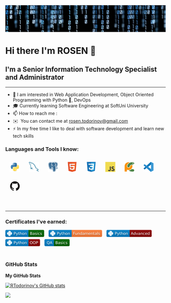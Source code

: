 <!-- <img src="follow_back.gif" alt="Follow Back"> -->
<img src="background.jpg" alt="Analyst">

#  Hi there I'm ROSEN 👋

## I'm a Senior Information Technology Specialist and Administrator
----------------------------------------------------------

* 👀 I am interested in Web Application Development, Object Oriented Programming with Python 🐍, DevOps
* 🎓 Currently learning Software Engineering at SoftUni University
* 📫 How to reach me :
* ✉️  You can contact me at [rosen.todorinov@gmail.com](mailto:rosen.todorinov@gmail.com)
* ⚡ In my free time I like to deal with software development and learn new tech skills

### Languages and Tools I know:
<div style="display: flex; flex-wrap: wrap">
  <img align="left" alt="python" height="32px" src="./icons/python_original_ico.svg" style="padding:1em;" />
  <img align="left" alt="mysql" height="32px" src="./icons/mysql_original_ico.svg" style="padding:1em;" />
  <img align="left" alt="postgresql" height="32px" src="./icons/postgresql_plain_ico.svg" style="padding:1em;" />
  <img align="left" alt="html5" height="32px" src="./icons/html5_original_ico.svg" style="padding:1em;" />
  <img align="left" alt="css3" height="32px" src="./icons/css3_original_ico.svg" style="padding:1em;" />
  <img align="left" alt="javascript" height="32px" src="./icons/javascript_original_ico.svg" style="padding:1em;" />
  <img align="left" alt="pycharm" height="32px" src="./icons/pycharm_original_ico.svg" style="padding:1em;" />
  <img align="left" alt="vscode" height="32px" src="./icons/vscode_original_ico.svg" style="padding:1em;" />
  <img align="left" alt="github" height="32px" src="./icons/github_original_ico.svg" style="padding:1em; " />
</div>
<br />
<br />
<hr />

### Certificates I've earned:
<div style="display: flex; flex-wrap: wrap">
  <!-- https://img.shields.io/badge/Python-OOP-darkred?logo=Python&labelColor=blue&logoColor=white&style=flat -->
<a href="./certificates/python_basics_cert.jpeg"><img align="left" alt="basics" height="22px" src="./badges/python_basics_badge.svg" style="padding-right:1em; padding-bottom:0.5em;"/></a>
<a href="./certificates/python_fundamentals_cert.jpeg"><img align="left" alt="fundamentals" height="22px" src="./badges/python_fundamentals_badge.svg" style="padding-right:1em;
padding-bottom:0.5em;"/></a>
<a href="./certificates/python_advanced_cert.jpeg"><img align="left" alt="advanced" height="22px" src="./badges/python_advanced_badge.svg" style="padding-right:1em; padding-bottom:0.5em;"/></a>
<a href="./certificates/python_oop_cert.jpeg"><img align="left" alt="oop" height="22px" src="./badges/python_oop_badge.svg" style="padding-right:1em; padding-bottom:0.5em;"/></a>
<a href="./certificates/qa_basics_cert.jpeg"><img align="left" alt="oop" height="22px" src="./badges/qa_basics_badge.svg" style="padding-right:1em; padding-bottom:0.5em;"/></a>
  
  
</div>
<br />

### GitHub Stats
<b>My GitHub Stats</b>

<a href="http://www.github.com/RTodorinov"><img src="https://github-readme-stats.vercel.app/api?username=RTodorinov&show_icons=true&hide=&count_private=true&title_color=0891b2&text_color=ffffff&icon_color=0891b2&bg_color=1c1917&hide_border=true&show_icons=true" alt="RTodorinov's GitHub stats" /></a>

<a href="http://www.github.com/RTodorinov"><img src="https://github-readme-streak-stats.herokuapp.com/?user=RTodorinov&stroke=ffffff&background=1c1917&ring=0891b2&fire=0891b2&currStreakNum=ffffff&currStreakLabel=0891b2&sideNums=ffffff&sideLabels=ffffff&dates=ffffff&hide_border=true" /></a>


